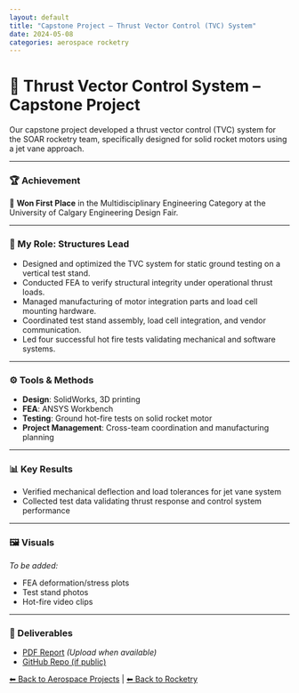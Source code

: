 ```yaml
---
layout: default
title: "Capstone Project – Thrust Vector Control (TVC) System"
date: 2024-05-08
categories: aerospace rocketry
---
```


# 🚀 Thrust Vector Control System – Capstone Project

Our capstone project developed a thrust vector control (TVC) system for the SOAR rocketry team, specifically designed for solid rocket motors using a jet vane approach.

---

### 🏆 Achievement
🏅 **Won First Place** in the Multidisciplinary Engineering Category at the University of Calgary Engineering Design Fair.

---

### 🧩 My Role: Structures Lead
- Designed and optimized the TVC system for static ground testing on a vertical test stand.
- Conducted FEA to verify structural integrity under operational thrust loads.
- Managed manufacturing of motor integration parts and load cell mounting hardware.
- Coordinated test stand assembly, load cell integration, and vendor communication.
- Led four successful hot fire tests validating mechanical and software systems.

---

### ⚙️ Tools & Methods
- **Design**: SolidWorks, 3D printing
- **FEA**: ANSYS Workbench
- **Testing**: Ground hot-fire tests on solid rocket motor
- **Project Management**: Cross-team coordination and manufacturing planning

---

### 📊 Key Results
- Verified mechanical deflection and load tolerances for jet vane system
- Collected test data validating thrust response and control system performance

---

### 🖼️ Visuals
*To be added:*  
- FEA deformation/stress plots  
- Test stand photos  
- Hot-fire video clips

---

### 📎 Deliverables
- [PDF Report](../assets/pdfs/tvc-project-report.pdf) *(Upload when available)*
- [GitHub Repo (if public)](https://github.com/MutasemRazz/tvc-capstone)

[⬅ Back to Aerospace Projects](../projects/aerospace.md) | [⬅ Back to Rocketry](../projects/rocketry.md)
